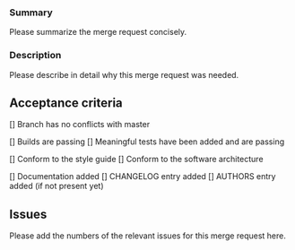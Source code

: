 ### Summary
Please summarize the merge request concisely.

### Description
Please describe in detail why this merge request was needed.

## Acceptance criteria
[] Branch has no conflicts with master

[] Builds are passing
[] Meaningful tests have been added and are passing

[] Conform to the style guide
[] Conform to the software architecture

[] Documentation added
[] CHANGELOG entry added
[] AUTHORS entry added (if not present yet)

## Issues
Please add the numbers of the relevant issues for this merge request here.